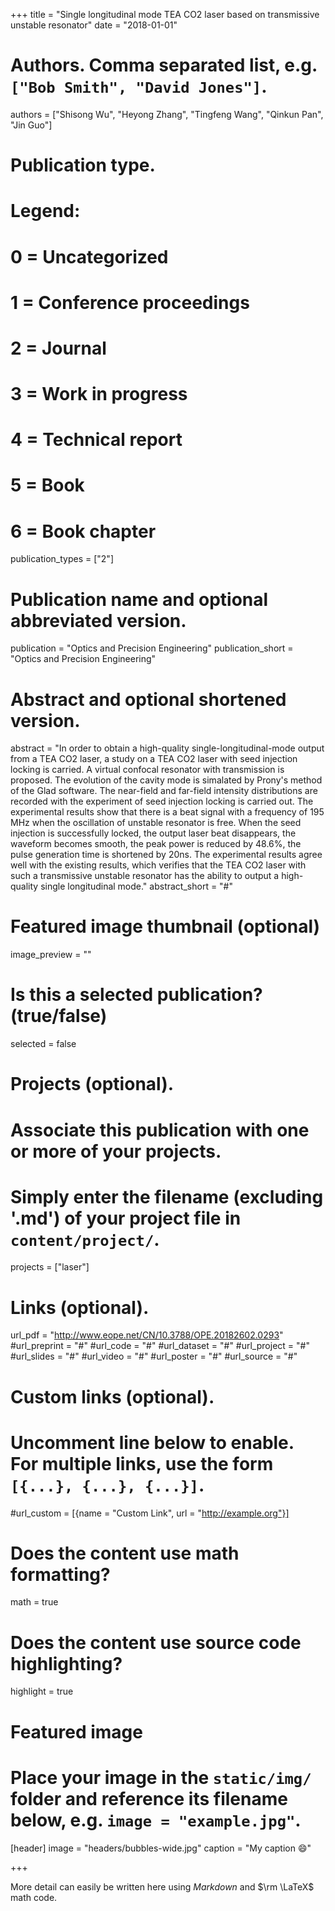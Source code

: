 +++
title = "Single longitudinal mode TEA CO2 laser based on transmissive unstable resonator"
date = "2018-01-01"

# Authors. Comma separated list, e.g. `["Bob Smith", "David Jones"]`.
authors = ["Shisong Wu", "Heyong Zhang", "Tingfeng Wang", "Qinkun Pan", "Jin Guo"]

# Publication type.
# Legend:
# 0 = Uncategorized
# 1 = Conference proceedings
# 2 = Journal
# 3 = Work in progress
# 4 = Technical report
# 5 = Book
# 6 = Book chapter
publication_types = ["2"]

# Publication name and optional abbreviated version.
publication = "Optics and Precision Engineering"
publication_short = "Optics and Precision Engineering"

# Abstract and optional shortened version.
abstract = "In order to obtain a high-quality single-longitudinal-mode output from a TEA CO2 laser, a study on a TEA CO2 laser with seed injection locking is carried. A virtual confocal resonator with transmission is proposed. The evolution of the cavity mode is simalated by Prony's method of the Glad software. The near-field and far-field intensity distributions are recorded with the experiment of seed injection locking is carried out. The experimental results show that there is a beat signal with a frequency of 195 MHz when the oscillation of unstable resonator is free. When the seed injection is successfully locked, the output laser beat disappears, the waveform becomes smooth, the peak power is reduced by 48.6%, the pulse generation time is shortened by 20ns. The experimental results agree well with the existing results, which verifies that the TEA CO2 laser with such a transmissive unstable resonator has the ability to output a high-quality single longitudinal mode."
abstract_short = "#"

# Featured image thumbnail (optional)
image_preview = ""

# Is this a selected publication? (true/false)
selected = false

# Projects (optional).
#   Associate this publication with one or more of your projects.
#   Simply enter the filename (excluding '.md') of your project file in `content/project/`.
projects = ["laser"]

# Links (optional).
url_pdf = "http://www.eope.net/CN/10.3788/OPE.20182602.0293"
#url_preprint = "#"
#url_code = "#"
#url_dataset = "#"
#url_project = "#"
#url_slides = "#"
#url_video = "#"
#url_poster = "#"
#url_source = "#"

# Custom links (optional).
#   Uncomment line below to enable. For multiple links, use the form `[{...}, {...}, {...}]`.
#url_custom = [{name = "Custom Link", url = "http://example.org"}]

# Does the content use math formatting?
math = true

# Does the content use source code highlighting?
highlight = true

# Featured image
# Place your image in the `static/img/` folder and reference its filename below, e.g. `image = "example.jpg"`.
[header]
image = "headers/bubbles-wide.jpg"
caption = "My caption :smile:"

+++

More detail can easily be written here using *Markdown* and $\rm \LaTeX$ math code.
